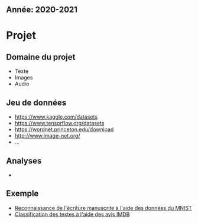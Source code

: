 Année: 2020-2021
----------------

# Projet


## Domaine du projet
 - Texte
 - Images
 - Audio

## Jeu de données
 - https://www.kaggle.com/datasets
 - https://www.tensorflow.org/datasets
 - https://wordnet.princeton.edu/download
 - http://www.image-net.org/
 - ...

## Analyses
 - 

## Exemple
 - [Reconnaissance de l'écriture manuscrite à l'aide des données du MNIST](Introduction.ipynb)
 - [Classification des textes à l'aide des avis IMDB](Textes.ipynb)
